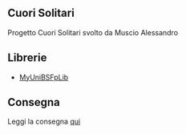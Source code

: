 ## Cuori Solitari

Progetto Cuori Solitari svolto da Muscio Alessandro

## Librerie

- [MyUniBSFpLib](https://github.com/AlessandroMuscio/MyUniBSFpLib)

## Consegna

Leggi la consegna [qui](.github/CuoriSolitari.pdf)
